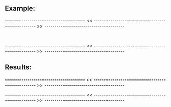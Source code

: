 ## Example:
--------------------------------------- << -------------------------------------------------- >> ---------------------------------------

<div style="max-width=500">
  <img src"![image](https://github.com/user-attachments/assets/9bda0856-ad9f-40c9-a65f-c3a557c79d8f)
  " width"500" height"auto">
  <img src"![image](https://github.com/user-attachments/assets/14116fb2-73f1-4313-b393-19f2424e8c90)
  " width"500" height"auto">
</div>

--------------------------------------- << -------------------------------------------------- >> ---------------------------------------

## Results:
--------------------------------------- << -------------------------------------------------- >> ---------------------------------------
<div style="max-width=500>
  <img src"![image](https://github.com/user-attachments/assets/ecd523c3-549b-47ed-9f52-a8b5e63df87c)
  " width"500" height"auto">
</div>
--------------------------------------- << -------------------------------------------------- >> ---------------------------------------
